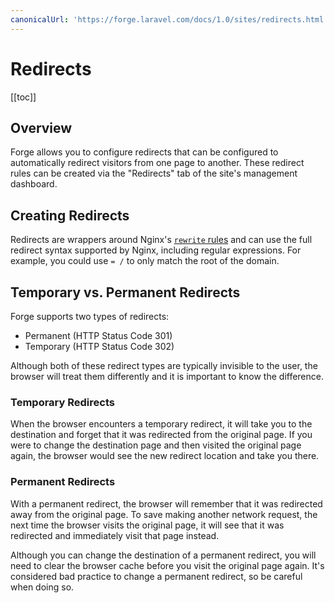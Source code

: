 ```yaml
---
canonicalUrl: 'https://forge.laravel.com/docs/1.0/sites/redirects.html'
---
```

# Redirects

[[toc]]

## Overview

Forge allows you to configure redirects that can be configured to automatically redirect visitors from one page to another. These redirect rules can be created via the "Redirects" tab of the site's management dashboard.

## Creating Redirects

Redirects are wrappers around Nginx's [`rewrite` rules](https://nginx.org/en/docs/http/ngx_http_rewrite_module.html#rewrite) and can use the full redirect syntax supported by Nginx, including regular expressions. For example, you could use `= /` to only match the root of the domain.

## Temporary vs. Permanent Redirects

Forge supports two types of redirects:

- Permanent (HTTP Status Code 301)
- Temporary (HTTP Status Code 302)

Although both of these redirect types are typically invisible to the user, the browser will treat them differently and it is important to know the difference.

### Temporary Redirects

When the browser encounters a temporary redirect, it will take you to the destination and forget that it was redirected from the original page. If you were to change the destination page and then visited the original page again, the browser would see the new redirect location and take you there.

### Permanent Redirects

With a permanent redirect, the browser will remember that it was redirected away from the original page. To save making another network request, the next time the browser visits the original page, it will see that it was redirected and immediately visit that page instead.

Although you can change the destination of a permanent redirect, you will need to clear the browser cache before you visit the original page again. It's considered bad practice to change a permanent redirect, so be careful when doing so.
